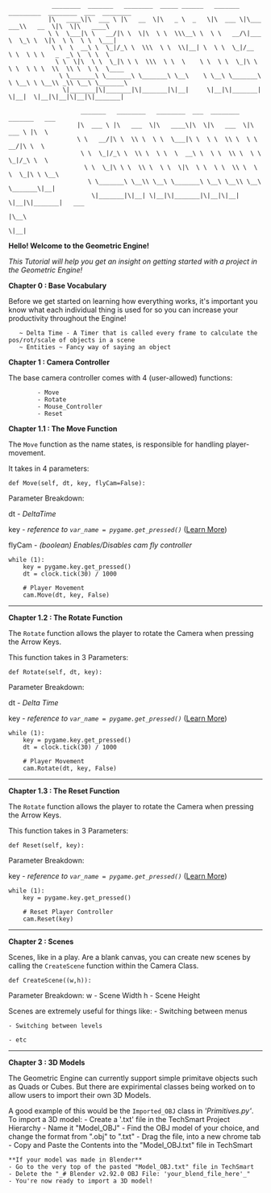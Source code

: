```
            ________  _______   ________  _____ ______   _______  _________  ________  ___  ________     
           |\   ____\|\  ___ \ |\   __  \|\   _ \  _   \|\  ___ \|\___   ___\\   __  \|\  \|\   ____\    
           \ \  \___|\ \   __/|\ \  \|\  \ \  \\\__\ \  \ \   __/\|___ \  \_\ \  \|\  \ \  \ \  \___|    
            \ \  \  __\ \  \_|/_\ \  \\\  \ \  \\|__| \  \ \  \_|/__  \ \  \ \ \   _  _\ \  \ \  \       
             \ \  \|\  \ \  \_|\ \ \  \\\  \ \  \    \ \  \ \  \_|\ \  \ \  \ \ \  \\  \\ \  \ \  \____  
              \ \_______\ \_______\ \_______\ \__\    \ \__\ \_______\  \ \__\ \ \__\\ _\\ \__\ \_______\
               \|_______|\|_______|\|_______|\|__|     \|__|\|_______|   \|__|  \|__|\|__|\|__|\|_______|
                                                                                                                                                                                           
                    _______   ________   ________  ___  ________   _______   ___              
                   |\  ___ \ |\   ___  \|\   ____\|\  \|\   ___  \|\  ___ \ |\  \             
                   \ \   __/|\ \  \\ \  \ \  \___|\ \  \ \  \\ \  \ \   __/|\ \  \            
                    \ \  \_|/_\ \  \\ \  \ \  \  __\ \  \ \  \\ \  \ \  \_|/_\ \  \           
                     \ \  \_|\ \ \  \\ \  \ \  \|\  \ \  \ \  \\ \  \ \  \_|\ \ \__\          
                      \ \_______\ \__\\ \__\ \_______\ \__\ \__\\ \__\ \_______\|__|          
                       \|_______|\|__| \|__|\|_______|\|__|\|__| \|__|\|_______|   ___        
                                                                                  |\__\       
                                                                                  \|__|       
```

**Hello! Welcome to the Geometric Engine!**

_This Tutorial will help you get an insight on getting started with a project in the Geometric Engine!_

**Chapter 0 : Base Vocabulary**

Before we get started on learning how everything works, it's important you know what each individual thing is used for
so you can increase your productivity throughout the Engine!

       ~ Delta Time - A Timer that is called every frame to calculate the pos/rot/scale of objects in a scene
       ~ Entities ~ Fancy way of saying an object

**Chapter 1 : Camera Controller**

The base camera controller comes with 4 (user-allowed) functions:
            
            - Move
            - Rotate
            - Mouse_Controller
            - Reset

**Chapter 1.1 : The Move Function**

The `Move` function as the name states, is responsible for handling player-movement.

It takes in 4 parameters:

```
def Move(self, dt, key, flyCam=False):
```
Parameter Breakdown:

  dt - _DeltaTime_
  
  key - _reference to `var_name = pygame.get_pressed()`_ ([Learn More](https://www.pygame.org/docs/ref/key.html#pygame.key.get_pressed))
  
  flyCam - _(boolean) Enables/Disables cam fly controller_

```
while (1):
    key = pygame.key.get_pressed()
    dt = clock.tick(30) / 1000
    
    # Player Movement
    cam.Move(dt, key, False)
```
__________________________________________
**Chapter 1.2 : The Rotate Function**

The `Rotate` function allows the player to rotate the Camera when pressing the Arrow Keys.

This function takes in 3 Parameters:

```
def Rotate(self, dt, key):
```

Parameter Breakdown:
   
   dt - _Delta Time_
   
   key - _reference to `var_name = pygame.get_pressed()`_ ([Learn More](https://www.pygame.org/docs/ref/key.html#pygame.key.get_pressed))

```
while (1):
    key = pygame.key.get_pressed()
    dt = clock.tick(30) / 1000
    
    # Player Movement
    cam.Rotate(dt, key, False)
```
__________________________________________
**Chapter 1.3 : The Reset Function**

The `Rotate` function allows the player to rotate the Camera when pressing the Arrow Keys.

This function takes in 3 Parameters:

```
def Reset(self, key):
```

Parameter Breakdown:

   key - _reference to `var_name = pygame.get_pressed()`_ ([Learn More](https://www.pygame.org/docs/ref/key.html#pygame.key.get_pressed))

```
while (1):
    key = pygame.key.get_pressed()
    
    # Reset Player Controller
    cam.Reset(key)
```
__________________________________________
**Chapter 2 : Scenes**

Scenes, like in a play. Are a blank canvas, you can create new scenes by calling the `CreateScene` function within the Camera Class.

```
def CreateScene((w,h)):
```

Parameter Breakdown:
       w - Scene Width
       h - Scene Height

Scenes are extremely useful for things like:
    - Switching between menus
    
    - Switching between levels
    
    - etc
__________________________________________
**Chapter 3 : 3D Models**

The Geometric Engine can currently support simple primitave objects such as Quads or Cubes.
But there are expirimental classes being worked on to allow users to import their own 3D Models.

A good example of this would be the `Imported_OBJ` class in _'Primitives.py'_.
To import a 3D model:
    - Create a '.txt' file in the TechSmart Project Hierarchy
    - Name it "Model_OBJ"
    - Find the OBJ model of your choice, and change the format from ".obj" to ".txt"
    - Drag the file, into a new chrome tab
    - Copy and Paste the Contents into the "Model_OBJ.txt" file in TechSmart
    
    **If your model was made in Blender**
    - Go to the very top of the pasted "Model_OBJ.txt" file in TechSmart
    - Delete the "_# Blender v2.92.0 OBJ File: 'your_blend_file_here'_"
    - You're now ready to import a 3D model!
